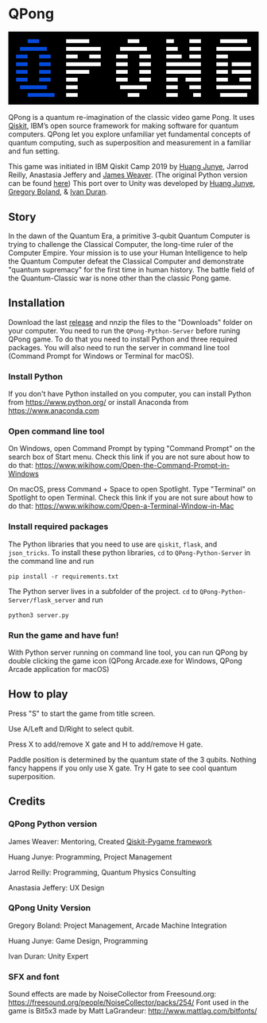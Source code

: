# QPong

![alt text](Logo.png)

QPong is a quantum re-imagination of the classic video game Pong. It uses [Qiskit](https://github.com/Qiskit/qiskit), IBM’s open source framework for making software for quantum computers. QPong let you explore unfamiliar yet fundamental concepts of quantum computing, such as superposition and measurement in a familiar and fun setting.

This game was initiated in IBM Qiskit Camp 2019 by [Huang Junye](https://github.com/HuangJunye), Jarrod Reilly, Anastasia Jeffery and [James Weaver](https://github.com/JavaFXpert). (The original Python version can be found [here](https://github.com/HuangJunye/QPong))  This port over to Unity was developed by [Huang Junye](https://github.com/HuangJunye), [Gregory Boland](https://github.com/boland25), & [Ivan Duran](https://github.com/filemaster).

## Story
In the dawn of the Quantum Era, a primitive 3-qubit Quantum Computer is trying to challenge the Classical Computer, the long-time ruler of the Computer Empire. Your mission is to use your Human Intelligence to help the Quantum Computer defeat the Classical Computer and demonstrate "quantum supremacy" for the first time in human history. The battle field of the Quantum-Classic war is none other than the classic Pong game.

## Installation
Download the last [release](https://github.com/HuangJunye/QPong-Unity/releases) and nnzip the files to the "Downloads" folder on your computer. You need to run the `QPong-Python-Server` before runing QPong game. To do that you need to install Python and three required packages. You will also need to run the server in command line tool (Command Prompt for Windows or Terminal for macOS).

### Install Python
If you don't have Python installed on you computer, you can install Python from https://www.python.org/ or install Anaconda from https://www.anaconda.com

### Open command line tool
On Windows, open Command Prompt by typing "Command Prompt" on the search box of Start menu. Check this link if you are not sure about how to do that: https://www.wikihow.com/Open-the-Command-Prompt-in-Windows

On macOS, press Command + Space to open Spotlight. Type "Terminal" on Spotlight to open Terminal. Check this link if you are not sure about how to do that: https://www.wikihow.com/Open-a-Terminal-Window-in-Mac

### Install required packages
The Python libraries that you need to use are `qiskit`, `flask`, and `json_tricks`. To install these python libraries, `cd` to `QPong-Python-Server` in the command line and run 

    pip install -r requirements.txt

The Python server lives in a subfolder of the project.  `cd` to `QPong-Python-Server/flask_server` and run 

    python3 server.py
    
### Run the game and have fun!
With Python server running on command line tool, you can run QPong by double clicking the game icon (QPong Arcade.exe for Windows, QPong Arcade application for macOS)

## How to play
Press "S" to start the game from title screen.

Use A/Left and D/Right to select qubit.

Press X to add/remove X gate and H to add/remove H gate.

Paddle position is determined by the quantum state of the 3 qubits. Nothing fancy happens if you only use X gate. Try H gate to see cool quantum superposition.

## Credits
### QPong Python version
James Weaver: Mentoring, Created [Qiskit-Pygame framework](https://github.com/JavaFXpert/quantum-circuit-pygame)

Huang Junye: Programming, Project Management

Jarrod Reilly: Programming, Quantum Physics Consulting

Anastasia Jeffery: UX Design

### QPong Unity Version
Gregory Boland: Project Management, Arcade Machine Integration

Huang Junye: Game Design, Programming

Ivan Duran: Unity Expert

### SFX and font
Sound effects are made by NoiseCollector from Freesound.org: https://freesound.org/people/NoiseCollector/packs/254/
Font used in the game is Bit5x3 made by Matt LaGrandeur: http://www.mattlag.com/bitfonts/
